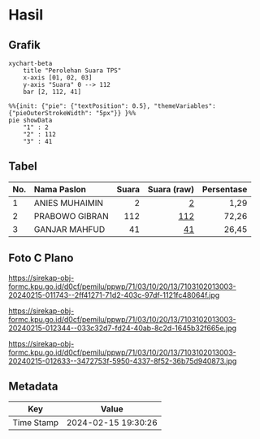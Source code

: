 # Hasil

## Grafik

```mermaid
xychart-beta
    title "Perolehan Suara TPS"
    x-axis [01, 02, 03]
    y-axis "Suara" 0 --> 112
    bar [2, 112, 41]
```

```mermaid
%%{init: {"pie": {"textPosition": 0.5}, "themeVariables": {"pieOuterStrokeWidth": "5px"}} }%%
pie showData
    "1" : 2
    "2" : 112
    "3" : 41
```

## Tabel

| No. | Nama Paslon    | Suara | Suara (raw) | Persentase |
|:--- |:-------------- | -----:| -----------:| ----------:|
| 1   | ANIES MUHAIMIN | 2     | [2][p-1]    | 1,29       |
| 2   | PRABOWO GIBRAN | 112   | [112][p-2]  | 72,26      |
| 3   | GANJAR MAHFUD  | 41    | [41][p-3]   | 26,45      |


[p-1]: https://github.com/gigit-pemilu/pemilu-2024-71-sulawesi-utara/blob/main/pilpres/hitung-suara/sub/71-sulawesi-utara/sub/03-kepulauan-sangihe/sub/10-manganitu-selatan/sub/2013-lapango-i/sub/003-tps/sub/paslon-1.txt
[p-2]: https://github.com/gigit-pemilu/pemilu-2024-71-sulawesi-utara/blob/main/pilpres/hitung-suara/sub/71-sulawesi-utara/sub/03-kepulauan-sangihe/sub/10-manganitu-selatan/sub/2013-lapango-i/sub/003-tps/sub/paslon-2.txt
[p-3]: https://github.com/gigit-pemilu/pemilu-2024-71-sulawesi-utara/blob/main/pilpres/hitung-suara/sub/71-sulawesi-utara/sub/03-kepulauan-sangihe/sub/10-manganitu-selatan/sub/2013-lapango-i/sub/003-tps/sub/paslon-3.txt

## Foto C Plano

https://sirekap-obj-formc.kpu.go.id/d0cf/pemilu/ppwp/71/03/10/20/13/7103102013003-20240215-011743--2ff41271-71d2-403c-97df-1121fc48064f.jpg

https://sirekap-obj-formc.kpu.go.id/d0cf/pemilu/ppwp/71/03/10/20/13/7103102013003-20240215-012344--033c32d7-fd24-40ab-8c2d-1645b32f665e.jpg

https://sirekap-obj-formc.kpu.go.id/d0cf/pemilu/ppwp/71/03/10/20/13/7103102013003-20240215-012633--3472753f-5950-4337-8f52-36b75d940873.jpg


## Metadata

| Key        | Value               |
| ---------- | ------------------- |
| Time Stamp | 2024-02-15 19:30:26 |



